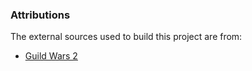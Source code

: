 ### Attributions

The external sources used to build this project are from:

* [Guild Wars 2](https://www.guildwars2.com/en/)
